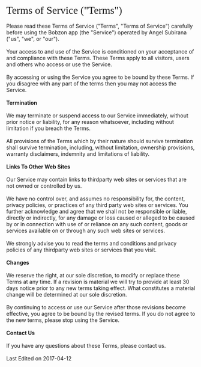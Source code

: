 <div id="ppHeader" style="font-family: verdana; font-size: 21pt; margin: 0px auto;">Terms of Service ("Terms")</div>
<span style="font-family: inherit;"></span><br />
<div>
<span style="font-family: inherit;"></span>
<div class="innerText">
Please read these Terms of Service ("Terms", "Terms of Service") carefully before using the Bobzon app (the "Service") operated by Angel Subirana ("us", "we", or "our").
</div><br />
<div class="innerText">
Your access to and use of the Service is conditioned on your acceptance of and compliance with these Terms. These Terms apply to all visitors, users and others who access or use the Service.
</div><br />
<div class="innerText">
By accessing or using the Service you agree to be bound by these Terms. If you disagree with any part of the terms then you may not access the Service.
</div>
</div>
<div id="ppBody" style="margin: 0px auto;">
<br />
<div class="grayText">
<strong>Termination</strong></div>
<br />
<div class="innerText">
We may terminate or suspend access to our Service immediately, without prior notice or liability, for any reason whatsoever, including without limitation if you breach the Terms.
</div><br />
<div class="innerText">
All provisions of the Terms which by their nature should survive termination shall survive termination, including, without limitation, ownership provisions, warranty disclaimers, indemnity and limitations of liability.
</div>
<br />
<div class="grayText">
<strong>Links To Other Web Sites</strong></div>
<br />
<div class="innerText">
Our Service may contain links to third­party web sites or services that are not owned or controlled by us.</div>
<br />
<div class="innerText">
We have no control over, and assumes no responsibility for, the content, privacy policies, or practices of any third party web sites or services. You further acknowledge and agree that we shall not be responsible or liable, directly or indirectly, for any damage or loss caused or alleged to be caused by or in connection with use of or reliance on any such content, goods or services available on or through any such web sites or services.
</div>
<br />
<div class="innerText">
We strongly advise you to read the terms and conditions and privacy policies of any third­party web sites or services that you visit.</div>
<br />
<div class="grayText">
<strong>Changes</strong></div>
<br />
<div class="innerText">
We reserve the right, at our sole discretion, to modify or replace these Terms at any time. If a revision is material we will try to provide at least 30 days notice prior to any new terms taking effect. What constitutes a material change will be determined at our sole discretion.
</div>
<br />
<div class="innerText">
By continuing to access or use our Service after those revisions become effective, you agree to be bound by the revised terms. If you do not agree to the new terms, please stop using the Service.
</div>
<br />
<div class="grayText">
<strong>Contact Us</strong></div>
<br />
<div class="innerText">
If you have any questions about these Terms, please contact us.
</div>
<br />
Last Edited on 2017-04-12</div>